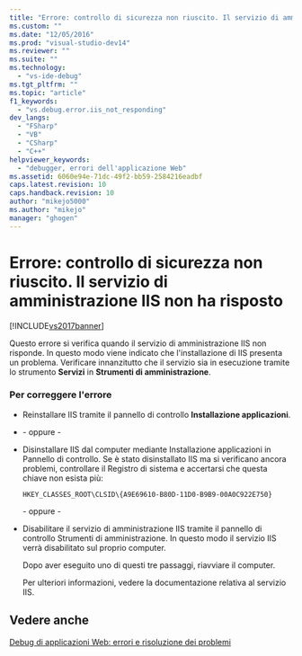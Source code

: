 ```yaml
---
title: "Errore: controllo di sicurezza non riuscito. Il servizio di amministrazione IIS non ha risposto | Microsoft Docs"
ms.custom: ""
ms.date: "12/05/2016"
ms.prod: "visual-studio-dev14"
ms.reviewer: ""
ms.suite: ""
ms.technology: 
  - "vs-ide-debug"
ms.tgt_pltfrm: ""
ms.topic: "article"
f1_keywords: 
  - "vs.debug.error.iis_not_responding"
dev_langs: 
  - "FSharp"
  - "VB"
  - "CSharp"
  - "C++"
helpviewer_keywords: 
  - "debugger, errori dell'applicazione Web"
ms.assetid: 6060e94e-71dc-49f2-bb59-2584216eadbf
caps.latest.revision: 10
caps.handback.revision: 10
author: "mikejo5000"
ms.author: "mikejo"
manager: "ghogen"
---
```

# Errore: controllo di sicurezza non riuscito. Il servizio di amministrazione IIS non ha risposto
[!INCLUDE[vs2017banner](../code-quality/includes/vs2017banner.md)]

Questo errore si verifica quando il servizio di amministrazione IIS non risponde.  In questo modo viene indicato che l'installazione di IIS presenta un problema.  Verificare innanzitutto che il servizio sia in esecuzione tramite lo strumento **Servizi** in **Strumenti di amministrazione**.  
  
### Per correggere l'errore  
  
-   Reinstallare IIS tramite il pannello di controllo **Installazione applicazioni**.  
  
-   \- oppure \-  
  
-   Disinstallare IIS dal computer mediante Installazione applicazioni in Pannello di controllo.  Se è stato disinstallato IIS ma si verificano ancora problemi, controllare il Registro di sistema e accertarsi che questa chiave non esista più:  
  
    ```  
    HKEY_CLASSES_ROOT\CLSID\{A9E69610-B80D-11D0-B9B9-00A0C922E750}  
    ```  
  
     \- oppure \-  
  
-   Disabilitare il servizio di amministrazione IIS tramite il pannello di controllo Strumenti di amministrazione.  In questo modo il servizio IIS verrà disabilitato sul proprio computer.  
  
     Dopo aver eseguito uno di questi tre passaggi, riavviare il computer.  
  
     Per ulteriori informazioni, vedere la documentazione relativa al servizio IIS.  
  
## Vedere anche  
 [Debug di applicazioni Web: errori e risoluzione dei problemi](../debugger/debugging-web-applications-errors-and-troubleshooting.md)